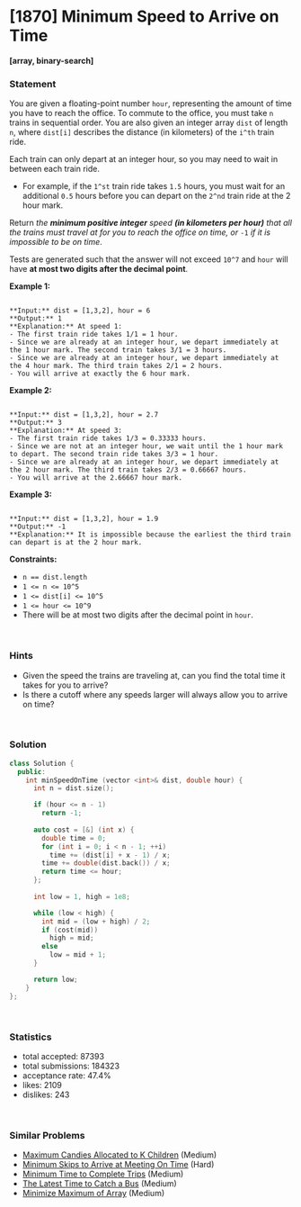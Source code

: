 # [1870] Minimum Speed to Arrive on Time

**[array, binary-search]**

### Statement

You are given a floating-point number `hour`, representing the amount of time you have to reach the office. To commute to the office, you must take `n` trains in sequential order. You are also given an integer array `dist` of length `n`, where `dist[i]` describes the distance (in kilometers) of the `i^th` train ride.

Each train can only depart at an integer hour, so you may need to wait in between each train ride.

* For example, if the `1^st` train ride takes `1.5` hours, you must wait for an additional `0.5` hours before you can depart on the `2^nd` train ride at the 2 hour mark.



Return *the **minimum positive integer** speed **(in kilometers per hour)** that all the trains must travel at for you to reach the office on time, or* `-1` *if it is impossible to be on time*.

Tests are generated such that the answer will not exceed `10^7` and `hour` will have **at most two digits after the decimal point**.


**Example 1:**

```

**Input:** dist = [1,3,2], hour = 6
**Output:** 1
**Explanation:** At speed 1:
- The first train ride takes 1/1 = 1 hour.
- Since we are already at an integer hour, we depart immediately at the 1 hour mark. The second train takes 3/1 = 3 hours.
- Since we are already at an integer hour, we depart immediately at the 4 hour mark. The third train takes 2/1 = 2 hours.
- You will arrive at exactly the 6 hour mark.

```

**Example 2:**

```

**Input:** dist = [1,3,2], hour = 2.7
**Output:** 3
**Explanation:** At speed 3:
- The first train ride takes 1/3 = 0.33333 hours.
- Since we are not at an integer hour, we wait until the 1 hour mark to depart. The second train ride takes 3/3 = 1 hour.
- Since we are already at an integer hour, we depart immediately at the 2 hour mark. The third train takes 2/3 = 0.66667 hours.
- You will arrive at the 2.66667 hour mark.

```

**Example 3:**

```

**Input:** dist = [1,3,2], hour = 1.9
**Output:** -1
**Explanation:** It is impossible because the earliest the third train can depart is at the 2 hour mark.

```

**Constraints:**
* `n == dist.length`
* `1 <= n <= 10^5`
* `1 <= dist[i] <= 10^5`
* `1 <= hour <= 10^9`
* There will be at most two digits after the decimal point in `hour`.


<br />

### Hints

- Given the speed the trains are traveling at, can you find the total time it takes for you to arrive?
- Is there a cutoff where any speeds larger will always allow you to arrive on time?

<br />

### Solution

```cpp
class Solution {
  public:
    int minSpeedOnTime (vector <int>& dist, double hour) {
      int n = dist.size();

      if (hour <= n - 1)
        return -1;
      
      auto cost = [&] (int x) {
        double time = 0;
        for (int i = 0; i < n - 1; ++i)
          time += (dist[i] + x - 1) / x;
        time += double(dist.back()) / x;
        return time <= hour;
      };
      
      int low = 1, high = 1e8;

      while (low < high) {
        int mid = (low + high) / 2;
        if (cost(mid))
          high = mid;
        else
          low = mid + 1;
      }

      return low;
    }
};
```

<br />

### Statistics

- total accepted: 87393
- total submissions: 184323
- acceptance rate: 47.4%
- likes: 2109
- dislikes: 243

<br />

### Similar Problems

- [Maximum Candies Allocated to K Children](https://leetcode.com/problems/maximum-candies-allocated-to-k-children) (Medium)
- [Minimum Skips to Arrive at Meeting On Time](https://leetcode.com/problems/minimum-skips-to-arrive-at-meeting-on-time) (Hard)
- [Minimum Time to Complete Trips](https://leetcode.com/problems/minimum-time-to-complete-trips) (Medium)
- [The Latest Time to Catch a Bus](https://leetcode.com/problems/the-latest-time-to-catch-a-bus) (Medium)
- [Minimize Maximum of Array](https://leetcode.com/problems/minimize-maximum-of-array) (Medium)
